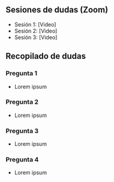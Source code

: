 ## Sesiones de dudas (Zoom)

* Sesión 1: [Video]
* Sesión 2: [Video]
* Sesión 3: [Video]

## Recopilado de dudas

### Pregunta 1

* Lorem ipsum

### Pregunta 2

* Lorem ipsum

### Pregunta 3

* Lorem ipsum

### Pregunta 4

* Lorem ipsum
